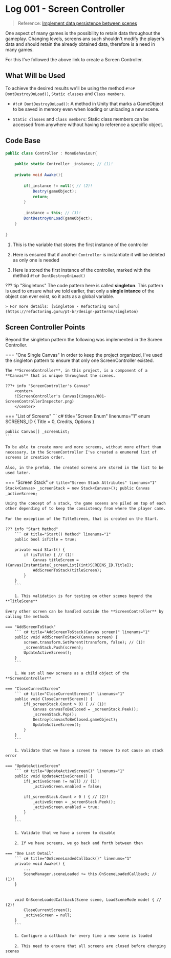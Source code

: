 # Log 001 - Screen Controller

> Reference: [Implement data persistence between scenes](https://learn.unity.com/tutorial/implement-data-persistence-between-scenes#634f8281edbc2a65c86270c5)

One aspect of many games is the possibility to retain data throughout the gameplay. Changing levels, screens ans such shouldn't modify the player's data and should retain the already obtained data, therefore is a need in many games.

For this I've followed the above link to create a Screen Controller.

## What Will be Used

To achieve the desired results we'll be using the method `#!c# DontDestroyOnLoad()`, `Static classes` and `Class members`.

- `#!c# DontDestroyOnLoad()`: A method in Unity that marks a GameObject to be saved in memory even when loading or unloading a new scene.

- `Static classes` and `Class members`: Static class members can be accessed from anywhere without having to reference a specific object.

## Code Base

``` c# title="Base of the Code" linenums="1"
public class Controller : MonoBehaviour{

    public static Controller _instance; // (1)!

    private void Awake(){

        if(_instance != null){ // (2)!
            Destry(gameObject);
            return;
        }

        _instance = this; // (3)!
        DontDestroyOnLoad(gameObject);
    }

}
```

1. This is the variable that stores the first instance of the controller

2. Here is ensured that if another `Controller` is instantiate it will be deleted as only one is needed

3. Here is stored the first instance of the controller, marked with the method `#!c# DontDestroyOnLoad()`

??? tip "Singletons"
    The code pattern here is called **singleton**. This pattern is used to ensure what we told earlier, that only a **single intance** of the object can ever exist, so it acts as a global variable.
    
    > For more details: [Singleton - Refactoring Guru](https://refactoring.guru/pt-br/design-patterns/singleton)

## Screen Controller Points

Beyond the singleton pattern the following was implemented in the Screen Controller.

=== "One Single Canvas"
    In order to keep the project organized, I've used the singleton pattern to ensure that only one ScreenController existed.

    The **ScreenController**, in this project, is a component of a **Canvas** that is unique throughout the scenes.

    ???+ info "ScreenController's Canvas"
        <center>
        ![ScreenController's Canvas](images/001-ScreenControllerInspector.png)
        </center>

=== "List of Screens"
    ``` c# title="Screen Enum" linenums="1"
    enum SCREENS_ID {   Title = 0,
                        Credits,
                        Options }

    public Canvas[] _screenList;
    ```

    To be able to create more and more screens, without more effort than necessary, in the ScreenController I've created a enumered list of screens in creation order.

    Also, in the prefab, the created screens are stored in the list to be used later.

=== "Screen Stack"
    ``` c# title="Screen Stack Attributes" linenums="1"
    Stack<Canvas> _screenStack = new Stack<Canvas>();
    public Canvas _activeScreen;
    ```

    Using the concept of a stack, the game sceens are piled on top of each other depending of to keep the consistency from where the player came.

    For the exception of the TitleScreen, that is created on the Start.

    ??? info "Start Method"
        ``` c# title="Start() Method" linenums="1"
        public bool isTitle = true;

        private void Start() {
            if (isTitle) { // (1)!
                Canvas titleScreen = (Canvas)Instantiate(_screenList[(int)SCREENS_ID.Title]);
                AddScreenToStack(titleScreen);
            }
        }
        ```
        
        1. This validation is for testing on other scenes beyond the **TitleScene**

    Every other screen can be handled outside the **ScreenController** by calling the methods

    === "AddScreenToStack"
        ``` c# title="AddScreenToStack(Canvas screen)" linenums="1"
        public void AddScreenToStack(Canvas screen) {
            screen.transform.SetParent(transform, false); // (1)!
            _screenStack.Push(screen);
            UpdateActiveScreen();
        }
        ```

        1. We set all new screens as a child object of the **ScreenController**

    === "CloseCurrentScreen"
        ``` c# title="CloseCurrentScreen()" linenums="1"
        public void CloseCurrentScreen() {
            if(_screenStack.Count > 0) { // (1)!
                Canvas canvasToBeClosed = _screenStack.Peek();
                _screenStack.Pop();
                Destroy(canvasToBeClosed.gameObject);
                UpdateActiveScreen();
            }
        }
        ```

        1. Validate that we have a screen to remove to not cause an stack error

    === "UpdateActiveScreen"
        ``` c# title="UpdateActiveScreen()" linenums="1"
        public void UpdateActiveScreen() {
            if(_activeScreen != null) // (1)!
                _activeScreen.enabled = false;

            if(_screenStack.Count > 0 ) { // (2)!
                _activeScreen = _screenStack.Peek();
                _activeScreen.enabled = true;
            }
        }
        ```

        1. Validate that we have a screen to disable
   
        2. If we have screens, we go back and forth between then

    === "One Last Detail"
        ``` c# title="OnSceneLoadedCallback()" linenums="1"
        private void Awake() {
            ...
            SceneManager.sceneLoaded += this.OnSceneLoadedCallback; // (1)!
        }


        void OnSceneLoadedCallback(Scene scene, LoadSceneMode mode) { // (2)!
            CloseCurrentScreen();
            _activeScreen = null;
        }
        ```

        1. Configure a callback for every time a new scene is loaded

        2. This need to ensure that all screens are closed before changing scenes